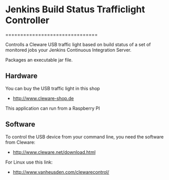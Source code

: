 # Jenkins Build Status Trafficlight Controller
===============================

Controlls a Cleware USB traffic light based on build status of a set of monitored jobs your Jenkins Continuous Integration Server.

Packages an executable jar file.

## Hardware

You can buy the USB traffic light in this shop
 - http://www.cleware-shop.de
 
This application can run from a Raspberry PI

## Software

To control the USB device from your command line, you need the software from Cleware:
 - http://www.cleware.net/download.html

For Linux use this link:
 - http://www.vanheusden.com/clewarecontrol/


